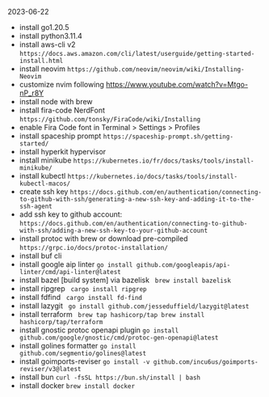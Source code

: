 2023-06-22
- install go1.20.5
- install python3.11.4
- install aws-cli v2 `https://docs.aws.amazon.com/cli/latest/userguide/getting-started-install.html`
- install neovim `https://github.com/neovim/neovim/wiki/Installing-Neovim`
- customize nvim following https://www.youtube.com/watch?v=Mtgo-nP_r8Y
- install node with brew
- install fira-code NerdFont `https://github.com/tonsky/FiraCode/wiki/Installing`
- enable Fira Code font in Terminal > Settings > Profiles
- install spaceship prompt `https://spaceship-prompt.sh/getting-started/`
- install hyperkit hypervisor
- install minikube `https://kubernetes.io/fr/docs/tasks/tools/install-minikube/`
- install kubectl `https://kubernetes.io/docs/tasks/tools/install-kubectl-macos/`  
- create ssh key `https://docs.github.com/en/authentication/connecting-to-github-with-ssh/generating-a-new-ssh-key-and-adding-it-to-the-ssh-agent` 
- add ssh key to github account: `https://docs.github.com/en/authentication/connecting-to-github-with-ssh/adding-a-new-ssh-key-to-your-github-account` 
- install protoc with brew or download pre-compiled `https://grpc.io/docs/protoc-installation/` 
- install buf cli
- install google aip linter `go install github.com/googleapis/api-linter/cmd/api-linter@latest` 
- install bazel [build system] via bazelisk ```
brew install bazelisk```
- install ripgrep ```
cargo install ripgrep```
- install fdfind ```
cargo install fd-find```
- install lazygit ```
go install github.com/jesseduffield/lazygit@latest```
- install terraform ```
brew tap hashicorp/tap
brew install hashicorp/tap/terraform```
- install gnostic protoc openapi plugin
```go install github.com/google/gnostic/cmd/protoc-gen-openapi@latest```
- install golines formatter
```go install github.com/segmentio/golines@latest```
- install goimports-reviser
```go install -v github.com/incu6us/goimports-reviser/v3@latest```
- install bun
```curl -fsSL https://bun.sh/install | bash```
- install docker
```brew install docker```
